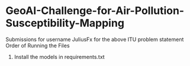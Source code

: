 # GeoAI-Challenge-for-Air-Pollution-Susceptibility-Mapping
Submissions for username JuliusFx for the above ITU problem statement
Order of Running the Files
  1. Install the models in requirements.txt
